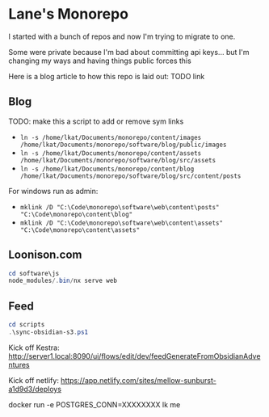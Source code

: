 # Lane's Monorepo

I started with a bunch of repos and now I'm trying to migrate to one.

Some were private because I'm bad about committing api keys... but I'm changing my ways and having things public forces this 

Here is a blog article to how this repo is laid out:
TODO link






## Blog
TODO: make this a script to add or remove sym links

- `ln -s /home/lkat/Documents/monorepo/content/images /home/lkat/Documents/monorepo/software/blog/public/images`
- `ln -s /home/lkat/Documents/monorepo/content/assets /home/lkat/Documents/monorepo/software/blog/src/assets`
- `ln -s /home/lkat/Documents/monorepo/content/blog /home/lkat/Documents/monorepo/software/blog/src/content/posts`

For windows run as admin:
- `mklink /D "C:\Code\monorepo\software\web\content\posts" "C:\Code\monorepo\content\blog"`
- `mklink /D "C:\Code\monorepo\software\web\content\assets" "C:\Code\monorepo\content\assets"`

## Loonison.com

```powershell
cd software\js
node_modules/.bin/nx serve web

```

## Feed

```powershell
cd scripts
.\sync-obsidian-s3.ps1
```

Kick off Kestra: http://server1.local:8090/ui/flows/edit/dev/feedGenerateFromObsidianAdventures

Kick off netlify: https://app.netlify.com/sites/mellow-sunburst-a1d9d3/deploys

docker run -e POSTGRES_CONN=XXXXXXXX lk me